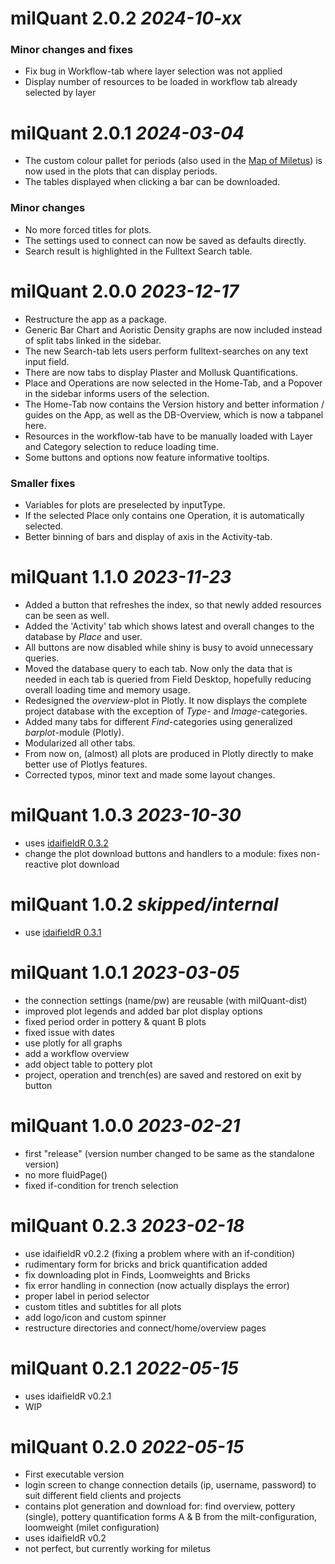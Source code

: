 # milQuant 2.0.2 _2024-10-xx_

### Minor changes and fixes
* Fix bug in Workflow-tab where layer selection was not applied
* Display number of resources to be loaded in workflow tab already selected by layer

# milQuant 2.0.1 _2024-03-04_
* The custom colour pallet for periods (also used in the [Map of Miletus](https://geoserver.dainst.org/catalogue/#/map/5764)) is now used in the plots that can display periods. 
* The tables displayed when clicking a bar can be downloaded. 

### Minor changes
* No more forced titles for plots.
* The settings used to connect can now be saved as defaults directly. 
* Search result is highlighted in the Fulltext Search table.

# milQuant 2.0.0 _2023-12-17_
* Restructure the app as a package.
* Generic Bar Chart and Aoristic Density graphs are now included instead of split tabs linked in the sidebar. 
* The new Search-tab lets users perform fulltext-searches on any text input field. 
* There are now tabs to display Plaster and Mollusk Quantifications.
* Place and Operations are now selected in the Home-Tab, and a Popover in the sidebar informs users of the selection.
* The Home-Tab now contains the Version history and better information / guides on the App, as well as the DB-Overview, which is now a tabpanel here. 
* Resources in the workflow-tab have to be manually loaded with Layer and Category selection to reduce loading time. 
* Some buttons and options now feature informative tooltips.

### Smaller fixes
* Variables for plots are preselected by inputType.
* If the selected Place only contains one Operation, it is automatically selected. 
* Better binning of bars and display of axis in the Activity-tab.



# milQuant 1.1.0 _2023-11-23_
* Added a button that refreshes the index, so that newly added resources can be seen as well.
* Added the 'Activity' tab which shows latest and overall changes to the database by *Place* and user.
* All buttons are now disabled while shiny is busy to avoid unnecessary queries.
* Moved the database query to each tab. Now only the data that is needed in each tab is queried from Field Desktop, hopefully reducing overall loading time and memory usage.
* Redesigned the *overview*-plot in Plotly. It now displays the complete project database with the exception of *Type*- and *Image*-categories.
* Added many tabs for different *Find*-categories using generalized *barplot*-module (Plotly).
* Modularized all other tabs. 
* From now on, (almost) all plots are produced in Plotly directly to make better use of Plotlys features.
* Corrected typos, minor text and made some layout changes.


# milQuant 1.0.3 _2023-10-30_
* uses [idaifieldR 0.3.2](https://github.com/lsteinmann/idaifieldR/releases/tag/v0.3.2)
* change the plot download buttons and handlers to a module: fixes non-reactive plot download

# milQuant 1.0.2 _skipped/internal_
* use [idaifieldR 0.3.1](https://github.com/lsteinmann/idaifieldR/releases/tag/v0.3.1)


# milQuant 1.0.1 _2023-03-05_
* the connection settings (name/pw) are reusable (with milQuant-dist)
* improved plot legends and added bar plot display options
* fixed period order in pottery & quant B plots
* fixed issue with dates
* use plotly for all graphs
* add a workflow overview
* add object table to pottery plot
* project, operation and trench(es) are saved and restored on exit by button

# milQuant 1.0.0 _2023-02-21_
* first "release" (version number changed to be same as the standalone version)
* no more fluidPage()
* fixed if-condition for trench selection

# milQuant 0.2.3 _2023-02-18_

* use idaifieldR v0.2.2 (fixing a problem where with an if-condition)
* rudimentary form for bricks and brick quantification added
* fix downloading plot in Finds, Loomweights and Bricks
* fix error handling in connection (now actually displays the error)
* proper label in period selector
* custom titles and subtitles for all plots
* add logo/icon and custom spinner
* restructure directories and connect/home/overview pages

# milQuant 0.2.1 _2022-05-15_

* uses idaifieldR v0.2.1
* WIP

# milQuant 0.2.0 _2022-05-15_

* First executable version
* login screen to change connection details (ip, username, password) to suit different field clients and projects
* contains plot generation and download for: find overview, pottery (single), pottery quantification forms A & B from the milt-configuration, loomweight (milet configuration)
* uses idaifieldR v0.2
* not perfect, but currently working for miletus
